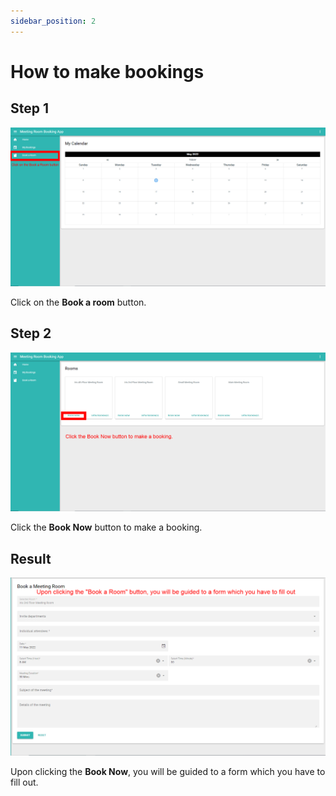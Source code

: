 ```yaml
---
sidebar_position: 2
---
```


# How to make bookings

## Step 1

![Step1](./bookaroom1.png)

Click on the **Book a room** button.

## Step 2

![Step2](./bookaroom2.png)

Click the **Book Now** button to make a booking.

## Result

![bookingui](./bookaroomui.PNG)

Upon clicking the **Book Now**, you will be guided to a form which you have to fill out.

